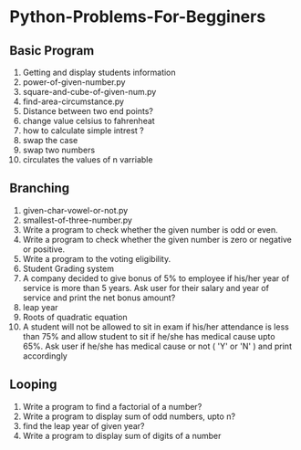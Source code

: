 # Python-Problems-For-Begginers

## Basic Program

1) Getting and display students information
2) power-of-given-number.py
3) square-and-cube-of-given-num.py
4) find-area-circumstance.py
5) Distance between two end points?
6) change value celsius to fahrenheat
7) how to calculate simple intrest ?
8) swap the case
9) swap two numbers
10) circulates the values of n varriable

## Branching
1) given-char-vowel-or-not.py
2) smallest-of-three-number.py
3) Write a program to check whether the given number is odd or even.
4) Write a program to check whether the given number is zero or negative or positive.
5) Write a program to the voting eligibility.
6) Student Grading system
7) A company decided to give bonus of 5% to employee if his/her year of service is more than 5 years. Ask user for their salary and year of service and print the net bonus amount?
8) leap year
9) Roots of quadratic equation
10) A student will not be allowed to sit in exam if his/her attendance is less than 75% and allow student to sit if he/she has medical cause upto 65%. Ask user if he/she has medical cause or not ( 'Y' or 'N' ) and print accordingly

## Looping

1) Write a program to find a factorial of a number?
2) Write a program to display sum of odd numbers, upto n?
3) find the leap year of given year?
4) Write a program to display sum of digits of a number

